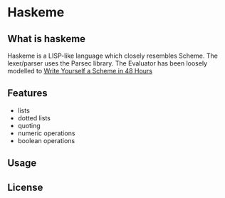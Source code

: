 #  Haskeme
## What is haskeme
Haskeme is a LISP-like language which closely resembles Scheme. The lexer/parser uses the Parsec library.  The Evaluator has been loosely modelled to [Write Yourself a Scheme in 48 Hours](http://en.wikibooks.org/wiki/Write_Yourself_a_Scheme_in_48_Hours/)

## Features
* lists
* dotted lists
* quoting
* numeric operations
* boolean operations
## Usage
## License

